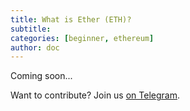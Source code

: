 ```yaml
---
title: What is Ether (ETH)?
subtitle: 
categories: [beginner, ethereum]
author: doc
---
```


Coming soon...

Want to contribute? Join us [on Telegram](https://t.me/OctoFiCommunity).
